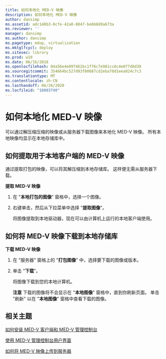 ```yaml
---
title: 如何本地化 MED-V 映像
description: 如何本地化 MED-V 映像
author: dansimp
ms.assetid: adc148b3-8cfe-42a0-8847-be6b689a673a
ms.reviewer: ''
manager: dansimp
ms.author: dansimp
ms.pagetype: mdop, virtualization
ms.mktglfcycl: deploy
ms.sitesec: library
ms.prod: w10
ms.date: 06/16/2016
ms.openlocfilehash: 04a56e4e097462bc1f76c7e981cc6c4e077d6d38
ms.sourcegitcommit: 354664bc527d93f80687cd2eba70d1eea024c7c3
ms.translationtype: MT
ms.contentlocale: zh-CN
ms.lasthandoff: 06/26/2020
ms.locfileid: "10803740"
---
```

# 如何本地化 MED-V 映像


可以通过解压缩压缩的映像或从服务器下载图像来本地化 MED-V 映像。 所有本地映像均显示在本地存储库中。

## <a href="" id="bkmk-extractinganimageforusebythelocalclient"></a>如何提取用于本地客户端的 MED-V 映像


通过提取打包的映像，可以将其解压缩到本地存储库。 这样便无需从服务器下载。

**提取 MED-V 映像**

1.  在 "**本地打包的图像**" 窗格中，选择一个图像。

2.  右键单击，然后从下拉菜单中选择 "**提取图像**"。

    将图像提取到本地驱动器，现在可以由计算机上运行的本地客户端使用。

## <a href="" id="bkmk-downloadinganimagetothelocalrepoitory"></a>如何将 MED-V 映像下载到本地存储库


**下载 MED-V 映像**

1.  在 "服务器" 窗格上的 "**打包图像**" 中，选择要下载的图像或版本。

2.  单击 "**下载**"。

    将图像下载到您的本地计算机。

    **注意** 下载的图像将不会显示在 "**本地图像**" 窗格中，直到你刷新页面。 单击 "刷新" 以在 "**本地图像**" 窗格中查看下载的图像。

     

## 相关主题


[如何安装 MED-V 客户端和 MED-V 管理控制台](how-to-install-med-v-client-and-med-v-management-console.md)

[使用 MED-V 管理控制台用户界面](using-the-med-v-management-console-user-interface.md)

[如何将 MED-V 映像上传到服务器](how-to-upload-a-med-v-image-to-the-server.md)

 

 





